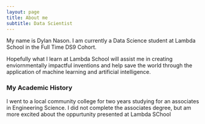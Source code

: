 ```yaml
---
layout: page
title: About me
subtitle: Data Scientist 
---
```


My name is Dylan Nason. I am currently a Data Science student at 
Lambda School in the Full Time DS9 Cohort.

Hopefully what I learn at Lambda School will assist me in creating enviornmentally
impactful inventions and help save the world through the application of machine
learning and artificial intelligence.

### My Academic History
I went to a local community college for two years studying for an associates in
Engineering Science. I did not complete the associates degree, but am more excited
about the oppurtunity presented at Lambda SChool
